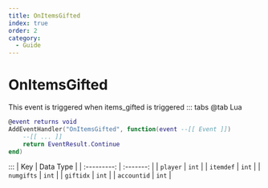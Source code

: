 ```yaml
---
title: OnItemsGifted
index: true
order: 2
category:
  - Guide
---
```


# OnItemsGifted
This event is triggered when items_gifted is triggered
::: tabs
@tab Lua
```lua
@event returns void
AddEventHandler("OnItemsGifted", function(event --[[ Event ]])
    --[[ ... ]]
    return EventResult.Continue
end)
```

:::
|     Key     | Data Type |
| :---------: | :-------: |
|   `player`  |   `int`   |
|  `itemdef`  |   `int`   |
|  `numgifts` |   `int`   |
|  `giftidx`  |   `int`   |
| `accountid` |   `int`   |